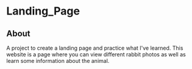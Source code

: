 # Landing_Page

## About
A project to create a landing page and practice what I've learned. This website is a page where you can view different rabbit photos as well as learn some information about the animal. 
